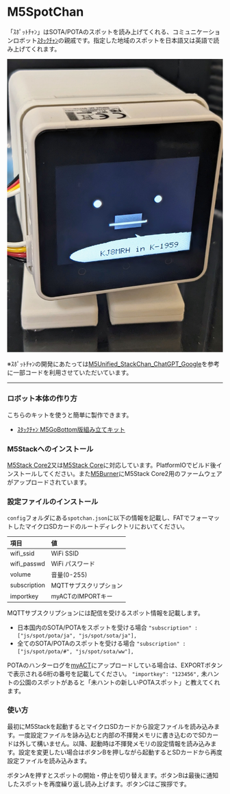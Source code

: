 # M5SpotChan
「ｽﾎﾟｯﾄﾁｬﾝ」はSOTA/POTAのスポットを読み上げてくれる、コミュニケーションロボット[ｽﾀｯｸﾁｬﾝ](https://github.com/robo8080/M5Unified_StackChan_ChatGPT_Google)の親戚です。指定した地域のスポットを日本語又は英語で読み上げてくれます。

![ｽﾎﾟｯﾄﾁｬﾝ](images/spotchan.jpg "ｽﾎﾟｯﾄﾁｬﾝ")

※ｽﾎﾟｯﾄﾁｬﾝの開発にあたっては[M5Unified_StackChan_ChatGPT_Google](https://github.com/robo8080/M5Unified_StackChan_ChatGPT_Google)を参考に一部コードを利用させていただいています。

***
### ロボット本体の作り方
こちらのキットを使うと簡単に製作できます。
* [ｽﾀｯｸﾁｬﾝ M5GoBottom版組み立てキット](https://raspberrypi.mongonta.com/about-products-stackchan-m5gobottom-version/ "Title")<br>

### M5Stackへのインストール
[M5Stack Core2](https://m5stack.com/)又は[M5Stack Core](https://m5stack.com/)に対応しています。PlatformIOでビルド後インストールしてください。また[M5Burner](https://docs.m5stack.com/en/download)にM5Stack Core2用のファームウェアがアップロードされています。

### 設定ファイルのインストール
`config`フォルダにある`spotchan.json`に以下の情報を記載し、FATでフォーマットしたマイクロSDカードのルートディレクトリにおいてください。

|項目|値|
|:----------|:----------|
|wifi_ssid|WiFi SSID|
|wifi_passwd|WiFi パスワード|
| volume|音量(0-255)|
|subscription|MQTTサブスクリプション|
| importkey| myACTのIMPORTキー|

MQTTサブスクリプションには配信を受けるスポット情報を記載します。
* 日本国内のSOTA/POTAをスポットを受ける場合
  `"subscription" : ["js/spot/pota/ja", "js/spot/sota/ja"],`
* 全てのSOTA/POTAのスポットを受ける場合
  `"subscription" : ["js/spot/pota/#", "js/spot/sota/ww"],`

POTAのハンターログを[myACT](https://myact.sotalive.net)にアップロードしている場合は、EXPORTボタンで表示される6桁の番号を記載してください。
  `"importkey": "123456",`
未ハントの公園のスポットがあると「未ハントの新しいPOTAスポット」と教えてくれます。

### 使い方
最初にM5Stackを起動するとマイクロSDカードから設定ファイルを読み込みます。一度設定ファイルを詠み込むと内部の不揮発メモリに書き込むのでSDカードは外して構いません。以降、起動時は不揮発メモリの設定情報を読み込みます。設定を変更したい場合はボタンBを押しながら起動するとSDカードから再度設定ファイルを読み込みます。

ボタンAを押すとスポットの開始・停止を切り替えます。ボタンBは最後に通知したスポットを再度繰り返し読み上げます。ボタンCはご挨拶です。

